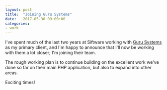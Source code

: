 ```yaml
---
layout: post
title:  "Joining Guru Systems"
date:   2017-05-30 09:00:00
categories:
- work
---
```

I've spent much of the last two years at Siftware working with [Guru Systems](https://www.gurusystems.com) as my primary client, and I'm happy to announce
that I'll now be working with them a lot closer; I'm joining their team.

<!--more-->

The rough working plan is to continue building on the excellent work we've
done so far on their main PHP application, but also to expand into other areas.

Exciting times!